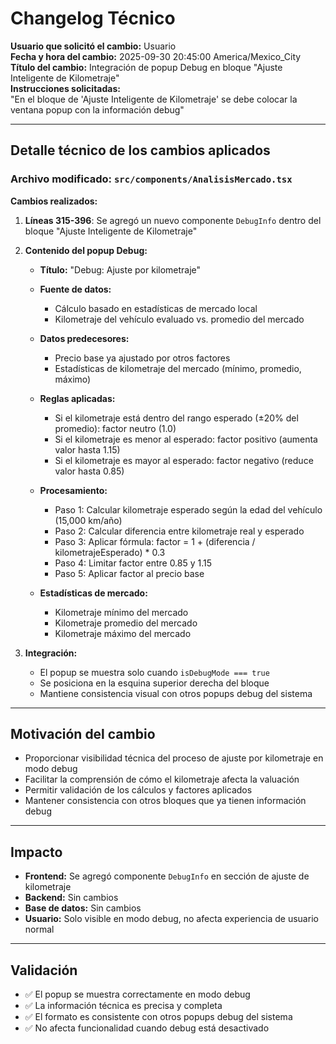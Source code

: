 # Changelog Técnico

**Usuario que solicitó el cambio:** Usuario  
**Fecha y hora del cambio:** 2025-09-30 20:45:00 America/Mexico_City  
**Título del cambio:** Integración de popup Debug en bloque "Ajuste Inteligente de Kilometraje"  
**Instrucciones solicitadas:**  
"En el bloque de 'Ajuste Inteligente de Kilometraje' se debe colocar la ventana popup con la información debug"

---

## Detalle técnico de los cambios aplicados

### Archivo modificado: `src/components/AnalisisMercado.tsx`

**Cambios realizados:**

1. **Líneas 315-396**: Se agregó un nuevo componente `DebugInfo` dentro del bloque "Ajuste Inteligente de Kilometraje"

2. **Contenido del popup Debug:**
   - **Título:** "Debug: Ajuste por kilometraje"
   - **Fuente de datos:** 
     - Cálculo basado en estadísticas de mercado local
     - Kilometraje del vehículo evaluado vs. promedio del mercado
   
   - **Datos predecesores:**
     - Precio base ya ajustado por otros factores
     - Estadísticas de kilometraje del mercado (mínimo, promedio, máximo)
   
   - **Reglas aplicadas:**
     - Si el kilometraje está dentro del rango esperado (±20% del promedio): factor neutro (1.0)
     - Si el kilometraje es menor al esperado: factor positivo (aumenta valor hasta 1.15)
     - Si el kilometraje es mayor al esperado: factor negativo (reduce valor hasta 0.85)
   
   - **Procesamiento:**
     - Paso 1: Calcular kilometraje esperado según la edad del vehículo (15,000 km/año)
     - Paso 2: Calcular diferencia entre kilometraje real y esperado
     - Paso 3: Aplicar fórmula: factor = 1 + (diferencia / kilometrajeEsperado) * 0.3
     - Paso 4: Limitar factor entre 0.85 y 1.15
     - Paso 5: Aplicar factor al precio base
   
   - **Estadísticas de mercado:**
     - Kilometraje mínimo del mercado
     - Kilometraje promedio del mercado
     - Kilometraje máximo del mercado

3. **Integración:**
   - El popup se muestra solo cuando `isDebugMode === true`
   - Se posiciona en la esquina superior derecha del bloque
   - Mantiene consistencia visual con otros popups debug del sistema

---

## Motivación del cambio

- Proporcionar visibilidad técnica del proceso de ajuste por kilometraje en modo debug
- Facilitar la comprensión de cómo el kilometraje afecta la valuación
- Permitir validación de los cálculos y factores aplicados
- Mantener consistencia con otros bloques que ya tienen información debug

---

## Impacto

- **Frontend:** Se agregó componente `DebugInfo` en sección de ajuste de kilometraje
- **Backend:** Sin cambios
- **Base de datos:** Sin cambios
- **Usuario:** Solo visible en modo debug, no afecta experiencia de usuario normal

---

## Validación

- ✅ El popup se muestra correctamente en modo debug
- ✅ La información técnica es precisa y completa
- ✅ El formato es consistente con otros popups debug del sistema
- ✅ No afecta funcionalidad cuando debug está desactivado
